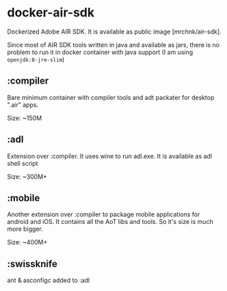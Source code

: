 docker-air-sdk
==============

Dockerized Adobe AIR SDK. It is available as public image [mrchnk/air-sdk].

Since most of AIR SDK tools written in java and available as jars, there is no
problem to run it in docker container with java support
(I am using `openjdk:8-jre-slim`)

:compiler
---------

Bare minimum container with compiler tools and adt packater for desktop ".air"
apps.

Size: ~150M

:adl
----

Extension over :compiler. It uses wine to run adl.exe. It is available as adl
shell script

Size: ~300M+

:mobile
-------

Another extension over :compiler to package mobile applications for android and
iOS. It contains all the AoT libs and tools. So it's size is much more bigger.

Size: ~400M+

:swissknife
-----------

ant & asconfigc added to :adl
